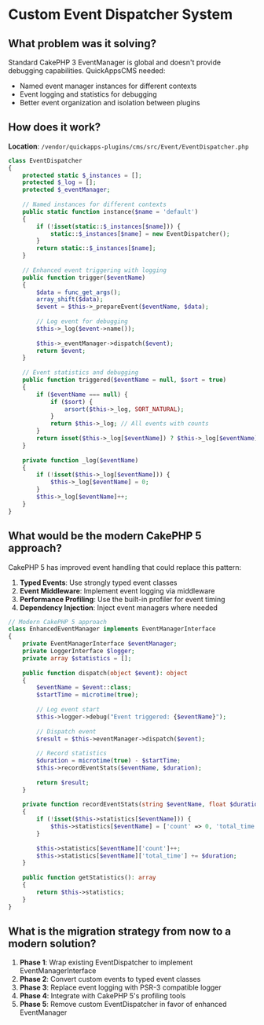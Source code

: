 # Custom Event Dispatcher System

## What problem was it solving?

Standard CakePHP 3 EventManager is global and doesn't provide debugging capabilities. QuickAppsCMS needed:
- Named event manager instances for different contexts
- Event logging and statistics for debugging
- Better event organization and isolation between plugins

## How does it work?

**Location**: `/vendor/quickapps-plugins/cms/src/Event/EventDispatcher.php`

```php
class EventDispatcher
{
    protected static $_instances = [];
    protected $_log = [];
    protected $_eventManager;
    
    // Named instances for different contexts
    public static function instance($name = 'default')
    {
        if (!isset(static::$_instances[$name])) {
            static::$_instances[$name] = new EventDispatcher();
        }
        return static::$_instances[$name];
    }
    
    // Enhanced event triggering with logging
    public function trigger($eventName)
    {
        $data = func_get_args();
        array_shift($data);
        $event = $this->_prepareEvent($eventName, $data);
        
        // Log event for debugging
        $this->_log($event->name());
        
        $this->_eventManager->dispatch($event);
        return $event;
    }
    
    // Event statistics and debugging
    public function triggered($eventName = null, $sort = true)
    {
        if ($eventName === null) {
            if ($sort) {
                arsort($this->_log, SORT_NATURAL);
            }
            return $this->_log; // All events with counts
        }
        return isset($this->_log[$eventName]) ? $this->_log[$eventName] : 0;
    }
    
    private function _log($eventName)
    {
        if (!isset($this->_log[$eventName])) {
            $this->_log[$eventName] = 0;
        }
        $this->_log[$eventName]++;
    }
}
```

## What would be the modern CakePHP 5 approach?

CakePHP 5 has improved event handling that could replace this pattern:

1. **Typed Events**: Use strongly typed event classes
2. **Event Middleware**: Implement event logging via middleware
3. **Performance Profiling**: Use the built-in profiler for event timing
4. **Dependency Injection**: Inject event managers where needed

```php
// Modern CakePHP 5 approach
class EnhancedEventManager implements EventManagerInterface
{
    private EventManagerInterface $eventManager;
    private LoggerInterface $logger;
    private array $statistics = [];
    
    public function dispatch(object $event): object
    {
        $eventName = $event::class;
        $startTime = microtime(true);
        
        // Log event start
        $this->logger->debug("Event triggered: {$eventName}");
        
        // Dispatch event
        $result = $this->eventManager->dispatch($event);
        
        // Record statistics
        $duration = microtime(true) - $startTime;
        $this->recordEventStats($eventName, $duration);
        
        return $result;
    }
    
    private function recordEventStats(string $eventName, float $duration): void
    {
        if (!isset($this->statistics[$eventName])) {
            $this->statistics[$eventName] = ['count' => 0, 'total_time' => 0.0];
        }
        
        $this->statistics[$eventName]['count']++;
        $this->statistics[$eventName]['total_time'] += $duration;
    }
    
    public function getStatistics(): array
    {
        return $this->statistics;
    }
}
```

## What is the migration strategy from now to a modern solution?

1. **Phase 1**: Wrap existing EventDispatcher to implement EventManagerInterface
2. **Phase 2**: Convert custom events to typed event classes  
3. **Phase 3**: Replace event logging with PSR-3 compatible logger
4. **Phase 4**: Integrate with CakePHP 5's profiling tools
5. **Phase 5**: Remove custom EventDispatcher in favor of enhanced EventManager